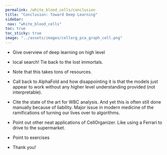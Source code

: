 ```yaml
---
permalink: /white_blood_cells/conclusion
title: "Conclusion: Toward Deep Learning"
sidebar:
 nav: "white_blood_cells"
toc: true
toc_sticky: true
image: "../assets/images/cellorg_pca_graph_cell.png"
---
```


* Give overview of deep learning on high level

* local search! Tie back to the lost immortals.

* Note that this takes tons of resources.

* Call back to AlphaFold and how disappointing it is that the models just appear to work without any higher level understanding provided (not interpretable).

* Cite the state of the art for WBC analysis. And yet this is often still done manually because of liability. Major issue in modern medicine of the ramifications of turning our lives over to algorithms.

* Point out other neat applications of CellOrganizer. Like using a Ferrari to drive to the supermarket.

* Point to exercises

* Thank you!
